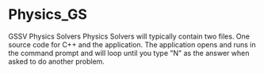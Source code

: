 # Physics_GS
GSSV Physics Solvers
Physics Solvers will typically contain two files. One source code for C++ and the application.
The application opens and runs in the command prompt and will loop until you type "N" as the answer when asked to do another problem.
